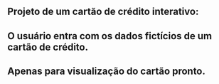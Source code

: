 ## Projeto de um cartão de crédito interativo: 
## O usuário entra com os dados fictícios de um cartão de crédito.
## Apenas para visualização do cartão pronto.